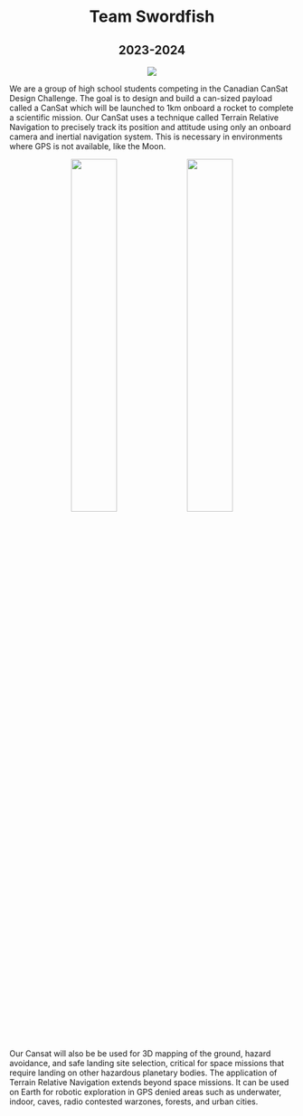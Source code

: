 
<div align="center">
  <h1>Team Swordfish</h1>
  <h2>2023-2024</h2>
  <img src="https://fiona-cai.github.io/Team-Swordfish/cropped_image%20(1).png">

</div>

We are a group of high school students competing in the Canadian CanSat Design Challenge. The goal is to design and build a can-sized payload called a CanSat which will be launched to 1km onboard a rocket to complete a scientific mission. Our CanSat uses a technique called Terrain Relative Navigation to precisely track its position and attitude using only an onboard camera and inertial navigation system. This is necessary in environments where GPS is not available, like the Moon.

<div align="center" display="grid">
  <img style="width:40%" src="https://media.discordapp.net/attachments/1109289833593061446/1214031731116740629/CANSAT45.jpg?ex=660a1728&is=65f7a228&hm=8bd802cd72c96a88d1f3c7d4a4d844dafb9d33303e9a518b9a5b8702816640ab&=&format=webp&width=1362&height=908">
  <img style="width:40%" src="https://media.discordapp.net/attachments/1109289833593061446/1214030943309004831/CANSAT23.jpg?ex=660a166c&is=65f7a16c&hm=2db918bc9566c9b7956e29d7790aa3d09448f7be35035043bf01173d5cfb8bbd&=&format=webp&width=1362&height=908">

</div>

Our Cansat will also be be used for 3D mapping of the ground, hazard avoidance, and safe landing site selection, critical for space missions that require landing on other hazardous planetary bodies. The application of Terrain Relative Navigation extends beyond space missions. It can be used on Earth for robotic exploration in GPS denied areas such as underwater, indoor, caves, radio contested warzones, forests, and urban cities.


